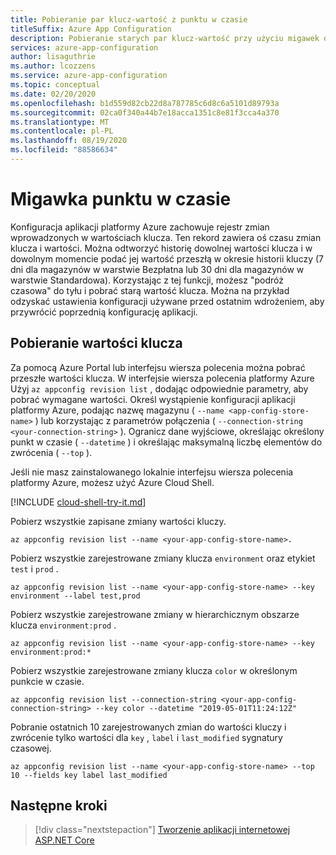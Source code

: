 ```yaml
---
title: Pobieranie par klucz-wartość z punktu w czasie
titleSuffix: Azure App Configuration
description: Pobieranie starych par klucz-wartość przy użyciu migawek do momentu w konfiguracji aplikacji platformy Azure, która przechowuje rekord zmian wartości kluczy.
services: azure-app-configuration
author: lisaguthrie
ms.author: lcozzens
ms.service: azure-app-configuration
ms.topic: conceptual
ms.date: 02/20/2020
ms.openlocfilehash: b1d559d82cb22d8a787785c6d8c6a5101d89793a
ms.sourcegitcommit: 02ca0f340a44b7e18acca1351c8e81f3cca4a370
ms.translationtype: MT
ms.contentlocale: pl-PL
ms.lasthandoff: 08/19/2020
ms.locfileid: "88586634"
---
```

# <a name="point-in-time-snapshot"></a>Migawka punktu w czasie

Konfiguracja aplikacji platformy Azure zachowuje rejestr zmian wprowadzonych w wartościach klucza. Ten rekord zawiera oś czasu zmian klucza i wartości. Można odtworzyć historię dowolnej wartości klucza i w dowolnym momencie podać jej wartość przeszłą w okresie historii kluczy (7 dni dla magazynów w warstwie Bezpłatna lub 30 dni dla magazynów w warstwie Standardowa). Korzystając z tej funkcji, możesz "podróż czasowa" do tyłu i pobrać starą wartość klucza. Można na przykład odzyskać ustawienia konfiguracji używane przed ostatnim wdrożeniem, aby przywrócić poprzednią konfigurację aplikacji.

## <a name="key-value-retrieval"></a>Pobieranie wartości klucza

Za pomocą Azure Portal lub interfejsu wiersza polecenia można pobrać przeszłe wartości klucza. W interfejsie wiersza polecenia platformy Azure Użyj `az appconfig revision list` , dodając odpowiednie parametry, aby pobrać wymagane wartości.  Określ wystąpienie konfiguracji aplikacji platformy Azure, podając nazwę magazynu ( `--name <app-config-store-name>` ) lub korzystając z parametrów połączenia ( `--connection-string <your-connection-string>` ). Ogranicz dane wyjściowe, określając określony punkt w czasie ( `--datetime` ) i określając maksymalną liczbę elementów do zwrócenia ( `--top` ).

Jeśli nie masz zainstalowanego lokalnie interfejsu wiersza polecenia platformy Azure, możesz użyć Azure Cloud Shell.

[!INCLUDE [cloud-shell-try-it.md](../../includes/cloud-shell-try-it.md)]

Pobierz wszystkie zapisane zmiany wartości kluczy.

```azurecli-interactive
az appconfig revision list --name <your-app-config-store-name>.
```

Pobierz wszystkie zarejestrowane zmiany klucza `environment` oraz etykiet `test` i `prod` .

```azurecli-interactive
az appconfig revision list --name <your-app-config-store-name> --key environment --label test,prod
```

Pobierz wszystkie zarejestrowane zmiany w hierarchicznym obszarze klucza `environment:prod` .

```azurecli-interactive
az appconfig revision list --name <your-app-config-store-name> --key environment:prod:* 
```

Pobierz wszystkie zarejestrowane zmiany klucza `color` w określonym punkcie w czasie.

```azurecli-interactive
az appconfig revision list --connection-string <your-app-config-connection-string> --key color --datetime "2019-05-01T11:24:12Z" 
```

Pobranie ostatnich 10 zarejestrowanych zmian do wartości kluczy i zwrócenie tylko wartości dla `key` , `label` i `last_modified` sygnatury czasowej.

```azurecli-interactive
az appconfig revision list --name <your-app-config-store-name> --top 10 --fields key label last_modified
```

## <a name="next-steps"></a>Następne kroki

> [!div class="nextstepaction"]
> [Tworzenie aplikacji internetowej ASP.NET Core](./quickstart-aspnet-core-app.md)  
